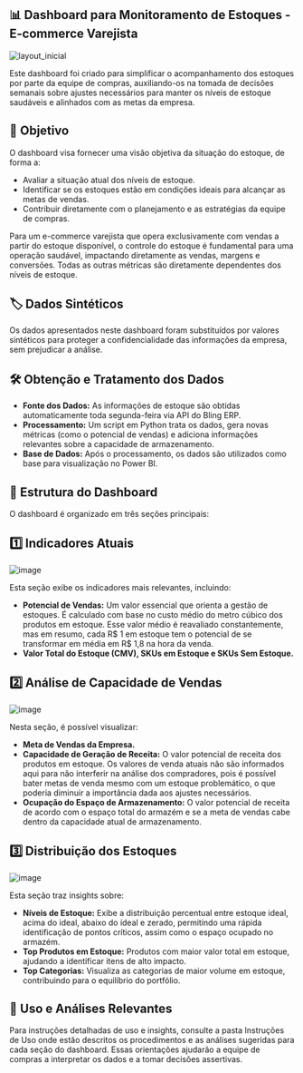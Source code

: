 ## 📊 Dashboard para Monitoramento de Estoques - E-commerce Varejista

![layout_inicial](https://github.com/user-attachments/assets/0b442d20-d862-45c7-9aa7-0d67e84f772a)


Este dashboard foi criado para simplificar o acompanhamento dos estoques por parte da equipe de compras, auxiliando-os na tomada de decisões semanais sobre ajustes necessários para manter os níveis de estoque saudáveis e alinhados com as metas da empresa.

## 🎯 Objetivo
O dashboard visa fornecer uma visão objetiva da situação do estoque, de forma a:

- Avaliar a situação atual dos níveis de estoque.
- Identificar se os estoques estão em condições ideais para alcançar as metas de vendas.
- Contribuir diretamente com o planejamento e as estratégias da equipe de compras.

Para um e-commerce varejista que opera exclusivamente com vendas a partir do estoque disponível, o controle do estoque é fundamental para uma operação saudável, impactando diretamente as vendas, margens e conversões. Todas as outras métricas são diretamente dependentes dos níveis de estoque.

## 🏷️ Dados Sintéticos
Os dados apresentados neste dashboard foram substituídos por valores sintéticos para proteger a confidencialidade das informações da empresa, sem prejudicar a análise.

## 🛠️ Obtenção e Tratamento dos Dados

- **Fonte dos Dados:** As informações de estoque são obtidas automaticamente toda segunda-feira via API do Bling ERP.
- **Processamento:** Um script em Python trata os dados, gera novas métricas (como o potencial de vendas) e adiciona informações relevantes sobre a capacidade de armazenamento.
- **Base de Dados:** Após o processamento, os dados são utilizados como base para visualização no Power BI.

## 🧩 Estrutura do Dashboard
O dashboard é organizado em três seções principais:

## 1️⃣ Indicadores Atuais
![image](https://github.com/user-attachments/assets/91fc9261-ec6d-4b12-b795-83e85b2deb93)

Esta seção exibe os indicadores mais relevantes, incluindo:

- **Potencial de Vendas:** Um valor essencial que orienta a gestão de estoques. É calculado com base no custo médio do metro cúbico dos produtos em estoque. Esse valor médio é reavaliado constantemente, mas em resumo, cada R$ 1 em estoque tem o potencial de se transformar em média em R$ 1,8 na hora da venda.
- **Valor Total do Estoque (CMV), SKUs em Estoque e SKUs Sem Estoque.**

## 2️⃣ Análise de Capacidade de Vendas
![image](https://github.com/user-attachments/assets/16e1300d-79a0-4244-8203-dec68bcfe563)

Nesta seção, é possível visualizar:

- **Meta de Vendas da Empresa.**
- **Capacidade de Geração de Receita:** O valor potencial de receita dos produtos em estoque. Os valores de venda atuais não são informados aqui para não interferir na análise dos compradores, pois é possível bater metas de venda mesmo com um estoque problemático, o que poderia diminuir a importância dada aos ajustes necessários.
- **Ocupação do Espaço de Armazenamento:** O valor potencial de receita de acordo com o espaço total do armazém e se a meta de vendas cabe dentro da capacidade atual de armazenamento.

## 3️⃣ Distribuição dos Estoques
![image](https://github.com/user-attachments/assets/37007716-f355-4efd-b01e-78a3a8f60e11)

Esta seção traz insights sobre:

- **Níveis de Estoque:** Exibe a distribuição percentual entre estoque ideal, acima do ideal, abaixo do ideal e zerado, permitindo uma rápida identificação de pontos críticos, assim como o espaço ocupado no armazém.
- **Top Produtos em Estoque:** Produtos com maior valor total em estoque, ajudando a identificar itens de alto impacto.
- **Top Categorias:** Visualiza as categorias de maior volume em estoque, contribuindo para o equilíbrio do portfólio.

## 🚀 Uso e Análises Relevantes
Para instruções detalhadas de uso e insights, consulte a pasta Instruções de Uso onde estão descritos os procedimentos e as análises sugeridas para cada seção do dashboard. Essas orientações ajudarão a equipe de compras a interpretar os dados e a tomar decisões assertivas.
